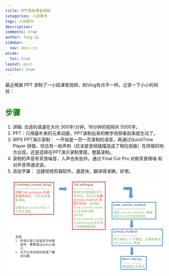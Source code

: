 ```yaml
---
title: PPT录制课堂视频
categories: 人间草木
tags: 人间草木
description: 
comments: true
author: Tang Qi
sidebar:
  nav: docs-cn
aside:
  toc: true
layout: post
visitor: true
---
```


最近根据 PPT 录制了一小段课堂视频，和Vlog有点不一样。记录一下小小的经验：

<!--more-->

# <font face="黑体" color=green size=5>步骤</font>

1.  讲稿:  合适的语速在大约  300字/分钟。18分钟的视频共 5500字。
2.  PPT：只用最朴素的元素动画，PPT录制出来的教学视频看起来就生动了。
3.  WPS PPT演示录制： 一开始是一页一页录制的语音，再通过QuickTime Player 拼接。但总有一些声刺（应该是音频碰撞造成了相位扭曲）在拼接的地方出现。还是选择在PPT演示录制里面，整篇录制。
4.  录制的声音有背景噪音，人声也有些炸。通过 Final Cut Pro 对做背景降噪 和 对声音带通滤波。
5.  添加字幕： 迅捷视频剪辑软件。速度快，翻译得准确，好用。



![代码结构](https://github.com/iqgnat/iqgnat.github.io/raw/master/assets/images/2021-01-28-python_judge_crontab_blocking_call/%E4%BB%A3%E7%A0%81%E7%BB%93%E6%9E%84.PNG)